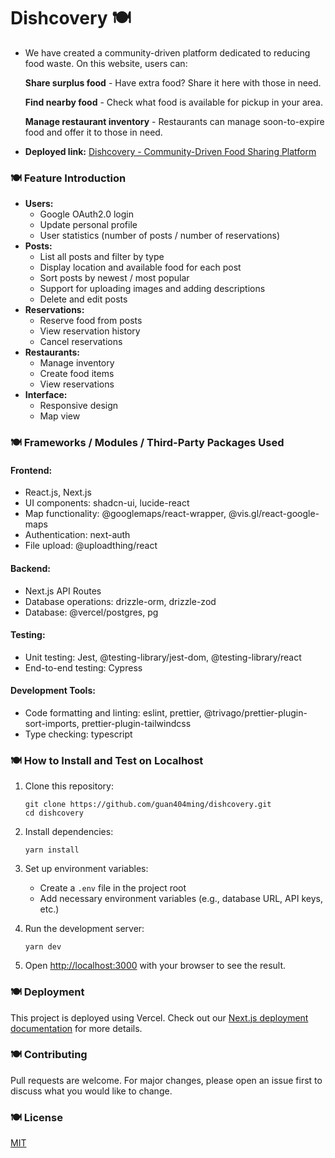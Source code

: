 # Dishcovery 🍽️

- We have created a community-driven platform dedicated to reducing food waste. On this website, users can:

    **Share surplus food** - Have extra food? Share it here with those in need.

    **Find nearby food** - Check what food is available for pickup in your area.

    **Manage restaurant inventory** - Restaurants can manage soon-to-expire food and offer it to those in need.

- **Deployed link:** [Dishcovery - Community-Driven Food Sharing Platform](https://dishcovery.guan404ming.com/)

### 🍽️ Feature Introduction

- **Users:**
    - Google OAuth2.0 login
    - Update personal profile
    - User statistics (number of posts / number of reservations)
- **Posts:**
    - List all posts and filter by type
    - Display location and available food for each post
    - Sort posts by newest / most popular
    - Support for uploading images and adding descriptions
    - Delete and edit posts
- **Reservations:**
    - Reserve food from posts
    - View reservation history
    - Cancel reservations
- **Restaurants:**
    - Manage inventory
    - Create food items
    - View reservations
- **Interface:**
    - Responsive design
    - Map view

### 🍽️ Frameworks / Modules / Third-Party Packages Used

#### Frontend:
- React.js, Next.js
- UI components: shadcn-ui, lucide-react
- Map functionality: @googlemaps/react-wrapper, @vis.gl/react-google-maps
- Authentication: next-auth
- File upload: @uploadthing/react

#### Backend:
- Next.js API Routes
- Database operations: drizzle-orm, drizzle-zod
- Database: @vercel/postgres, pg

#### Testing:
- Unit testing: Jest, @testing-library/jest-dom, @testing-library/react
- End-to-end testing: Cypress

#### Development Tools:
- Code formatting and linting: eslint, prettier, @trivago/prettier-plugin-sort-imports, prettier-plugin-tailwindcss
- Type checking: typescript

### 🍽️ How to Install and Test on Localhost

1. Clone this repository:
   ```
   git clone https://github.com/guan404ming/dishcovery.git
   cd dishcovery
   ```

2. Install dependencies:
   ```
   yarn install
   ```

3. Set up environment variables:
   - Create a `.env` file in the project root
   - Add necessary environment variables (e.g., database URL, API keys, etc.)

4. Run the development server:
   ```
   yarn dev
   ```

5. Open [http://localhost:3000](http://localhost:3000) with your browser to see the result.

### 🍽️ Deployment

This project is deployed using Vercel. Check out our [Next.js deployment documentation](https://nextjs.org/docs/deployment) for more details.

### 🍽️ Contributing

Pull requests are welcome. For major changes, please open an issue first to discuss what you would like to change.

### 🍽️ License

[MIT](https://choosealicense.com/licenses/mit/)